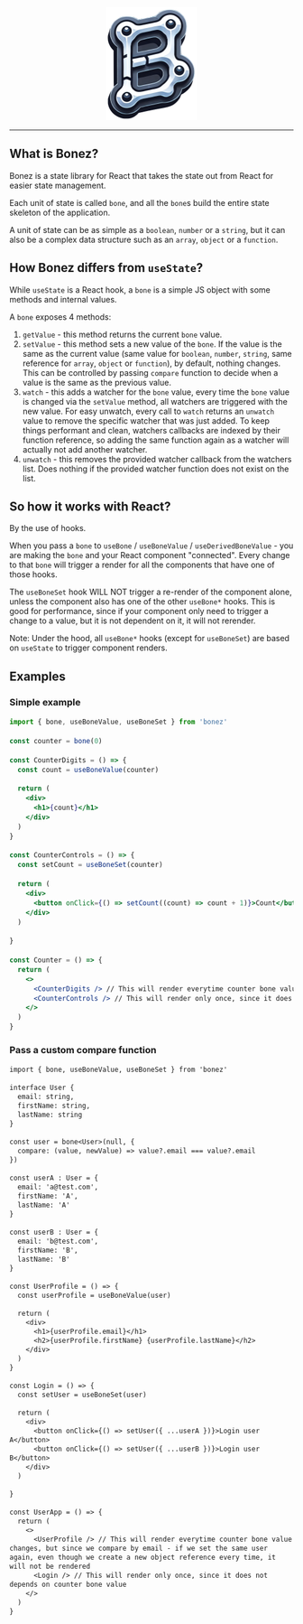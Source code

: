 <p align="center">
  <img src="https://raw.githubusercontent.com/ron-dadon/bonez/refs/heads/master/docs/logo.png" alt="Bonez Logo" height="200" />
</p>

----

## What is Bonez?

Bonez is a state library for React that takes the state out from React for easier state management.

Each unit of state is called `bone`, and all the `bone`s build the entire state skeleton of the application.

A unit of state can be as simple as a `boolean`, `number` or a `string`, but it can also be a complex data structure such as an `array`, `object` or a `function`.

## How Bonez differs from `useState`?

While `useState` is a React hook, a `bone` is a simple JS object with some methods and internal values.

A `bone` exposes 4 methods:

1. `getValue` - this method returns the current `bone` value.
2. `setValue` - this method sets a new value of the `bone`. If the value is the same as the current value (same value for `boolean`, `number`, `string`, same reference for `array`, `object` or `function`), by default, nothing changes. This can be controlled by passing `compare` function to decide when a value is the same as the previous value.
3. `watch` - this adds a watcher for the `bone` value, every time the `bone` value is changed via the `setValue` method, all watchers are triggered with the new value. For easy unwatch, every call to `watch` returns an `unwatch` value to remove the specific watcher that was just added. To keep things performant and clean, watchers callbacks are indexed by their function reference, so adding the same function again as a watcher will actually not add another watcher.
4. `unwatch` - this removes the provided watcher callback from the watchers list. Does nothing if the provided watcher function does not exist on the list.

## So how it works with React?

By the use of hooks.

When you pass a `bone` to `useBone` / `useBoneValue` / `useDerivedBoneValue` - you are making the `bone` and your React component "connected".  Every change to that `bone` will trigger a render for all the components that have one of those hooks.

The `useBoneSet` hook WILL NOT trigger a re-render of the component alone, unless the component also has one of the other `useBone*` hooks. This is good for performance, since if your component only need to trigger a change to a value, but it is not dependent on it, it will not rerender.

Note: Under the hood, all `useBone*` hooks (except for `useBoneSet`) are based on `useState` to trigger component renders.

## Examples

### Simple example

```jsx
import { bone, useBoneValue, useBoneSet } from 'bonez'

const counter = bone(0)

const CounterDigits = () => {
  const count = useBoneValue(counter)
  
  return (
    <div>
      <h1>{count}</h1>
    </div>
  )
}

const CounterControls = () => {
  const setCount = useBoneSet(counter)
  
  return (
    <div>
      <button onClick={() => setCount((count) => count + 1)}>Count</button>
    </div>
  )
  
}

const Counter = () => {
  return (
    <>
      <CounterDigits /> // This will render everytime counter bone value changes
      <CounterControls /> // This will render only once, since it does not depends on counter bone value
    </>
  )
}
```

### Pass a custom compare function

```tsx
import { bone, useBoneValue, useBoneSet } from 'bonez'

interface User {
  email: string,
  firstName: string,
  lastName: string
}

const user = bone<User>(null, {
  compare: (value, newValue) => value?.email === value?.email
})

const userA : User = {
  email: 'a@test.com',
  firstName: 'A',
  lastName: 'A'
}

const userB : User = {
  email: 'b@test.com',
  firstName: 'B',
  lastName: 'B'
}

const UserProfile = () => {
  const userProfile = useBoneValue(user)
  
  return (
    <div>
      <h1>{userProfile.email}</h1>
      <h2>{userProfile.firstName} {userProfile.lastName}</h2>
    </div>
  )
}

const Login = () => {
  const setUser = useBoneSet(user)
  
  return (
    <div>
      <button onClick={() => setUser({ ...userA })}>Login user A</button>
      <button onClick={() => setUser({ ...userB })}>Login user B</button>
    </div>
  )
  
}

const UserApp = () => {
  return (
    <>
      <UserProfile /> // This will render everytime counter bone value changes, but since we compare by email - if we set the same user again, even though we create a new object reference every time, it will not be rendered
      <Login /> // This will render only once, since it does not depends on counter bone value
    </>
  )
}
```
